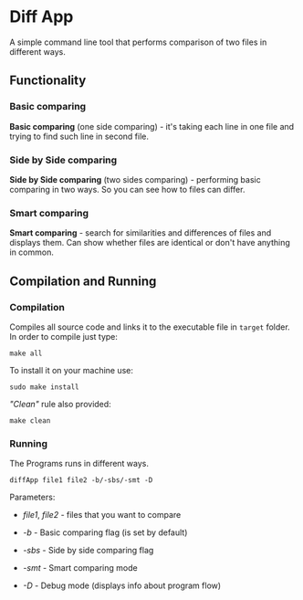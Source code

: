 # Diff App

A simple command line tool that performs comparison of two files in different ways.

## Functionality

### Basic comparing

**Basic comparing** (one side comparing) - it's taking each line in one file and trying to find such line in second file.

### Side by Side comparing

**Side by Side comparing** (two sides comparing) - performing basic comparing in two ways. So you can see how to files can differ.

### Smart comparing

**Smart comparing** - search for similarities and differences of files and displays them. Can show
whether files are identical or don't have anything in common.

## Compilation and Running

### Compilation

Compiles all source code and links it to the executable file in `target` folder.
In order to compile just type:

    make all

To install it on your machine use:

    sudo make install 

*"Clean"* rule also provided:

    make clean

### Running

The Programs runs in different ways.

    diffApp file1 file2 -b/-sbs/-smt -D

Parameters:

- *file1*, *file2* - files that you want to compare

- *-b* - Basic comparing flag (is set by default)

- *-sbs* - Side by side comparing flag

- *-smt* - Smart comparing mode

- *-D* - Debug mode (displays info about program flow)
